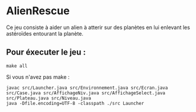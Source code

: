 # AlienRescue

Ce jeu consiste à aider un alien à atterir sur des planètes en lui enlevant les astéroïdes entourant la planète.

## Pour éxecuter le jeu :
```
make all
```

Si vous n'avez pas make :

```
javac src/Launcher.java src/Environnement.java src/Ecran.java src/Case.java src/AffichageNiv.java src/AffichageSelect.java src/Plateau.java src/Niveau.java
java -Dfile.encoding=UTF-8 -classpath ./src Launcher
```

